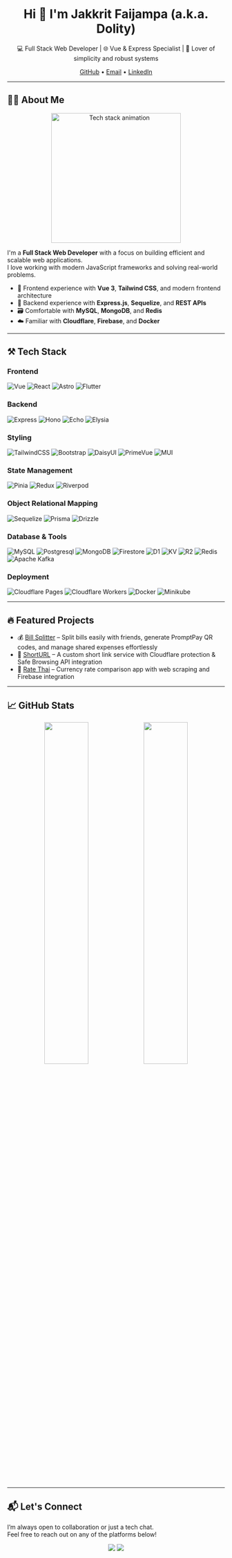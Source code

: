 <h1 align="center">Hi 👋 I'm Jakkrit Faijampa (a.k.a. Dolity)</h1>

<p align="center">
  💻 Full Stack Web Developer | 🌐 Vue & Express Specialist | 🚀 Lover of simplicity and robust systems
</p>

<p align="center">
  <a href="https://github.com/Dolity">GitHub</a> • 
  <a href="mailto:jakkrit.fai@gmail.com">Email</a> • 
  <a href="https://www.linkedin.com/in/jakkrit-faijampa-96117325b" target="_blank">LinkedIn</a>
</p>

---

## 🧑‍💻 About Me
<p align="center">
  <img src="https://media.giphy.com/media/ZVik7pBtu9dNS/giphy.gif" width="300" alt="Tech stack animation">
</p>

I'm a **Full Stack Web Developer** with a focus on building efficient and scalable web applications.  
I love working with modern JavaScript frameworks and solving real-world problems.

- 🧠 Frontend experience with **Vue 3**, **Tailwind CSS**, and modern frontend architecture  
- 🔧 Backend experience with **Express.js**, **Sequelize**, and **REST APIs**  
- 🗃️ Comfortable with **MySQL**, **MongoDB**, and **Redis**  
- ☁️ Familiar with **Cloudflare**, **Firebase**, and **Docker**

---

## ⚒️ Tech Stack

### Frontend
![Vue](https://img.shields.io/badge/Vue-35495e?style=flat&logo=vue.js&logoColor=4FC08D)
![React](https://img.shields.io/badge/React-20232A?style=flat&logo=react&logoColor=61DAFB)
![Astro](https://img.shields.io/badge/Astro-000000?style=flat&logo=astro&logoColor=white)
![Flutter](https://img.shields.io/badge/Flutter-007FFF?style=flat&logo=flutter&logoColor=white)

### Backend
![Express](https://img.shields.io/badge/Express-000000?style=flat&logo=express&logoColor=white)
![Hono](https://img.shields.io/badge/Hono-000000?style=flat&logo=hono&logoColor=white)
![Echo](https://img.shields.io/badge/Echo-00ADD8?style=flat&logo=go&logoColor=white)
![Elysia](https://img.shields.io/badge/Elysia-%23007ACC?style=flat&logo=elysia&logoColor=white)

### Styling
![TailwindCSS](https://img.shields.io/badge/TailwindCSS-06B6D4?style=flat&logo=tailwind-css&logoColor=white)
![Bootstrap](https://img.shields.io/badge/Bootstrap-563d7c?style=flat&logo=bootstrap&logoColor=white)
![DaisyUI](https://img.shields.io/badge/DaisyUI-FF69B4?style=flat&logo=daisyui&logoColor=white)
![PrimeVue](https://img.shields.io/badge/PrimeVue-42b883?style=flat&logo=primefaces&logoColor=white)
![MUI](https://img.shields.io/badge/MUI-007FFF?style=flat&logo=mui&logoColor=white)

### State Management
![Pinia](https://img.shields.io/badge/Pinia-ffe78c?style=flat&logo=pinia&logoColor=white)
![Redux](https://img.shields.io/badge/-Redux-black?style=flat-square&logo=redux)
![Riverpod](https://img.shields.io/badge/Riverpod-4CAF50?style=flat&logo=riverpod&logoColor=white)

### Object Relational Mapping
![Sequelize](https://img.shields.io/badge/Sequelize-52B0E7?style=flat&logo=sequelize&logoColor=white)
![Prisma](https://img.shields.io/badge/Prisma-2D3748?style=flat&logo=prisma&logoColor=white)
![Drizzle](https://img.shields.io/badge/-Drizzle-C5F74F?style=flat&logo=drizzle&logoColor=white)

### Database & Tools
![MySQL](https://img.shields.io/badge/MySQL-00758F?style=flat&logo=mysql&logoColor=white)
![Postgresql](https://img.shields.io/badge/PostgreSQL-316192?logo=postgresql&logoColor=white)
![MongoDB](https://img.shields.io/badge/MongoDB-47A248?style=flat&logo=mongodb&logoColor=white)
![Firestore](https://img.shields.io/badge/Firestore-FFA000?style=flat&logo=firebase&logoColor=white)
![D1](https://img.shields.io/badge/Cloudflare%20D1-F38020?style=flat&logo=cloudflare&logoColor=white)
![KV](https://img.shields.io/badge/Cloudflare%20KV-F38020?style=flat&logo=cloudflare&logoColor=white)
![R2](https://img.shields.io/badge/Cloudflare%20R2-F38020?style=flat&logo=cloudflare&logoColor=white)
![Redis](https://img.shields.io/badge/Redis-DC382D?style=flat&logo=redis&logoColor=white)
![Apache Kafka](https://img.shields.io/static/v1?label=&message=kafka&logo=apache-kafka&color=4f4f4f)

### Deployment
![Cloudflare Pages](https://img.shields.io/badge/Cloudflare%20Pages-F38020?style=flat&logo=cloudflare&logoColor=white)
![Cloudflare Workers](https://img.shields.io/badge/Cloudflare%20Workers-F38020?style=flat&logo=cloudflare&logoColor=white)
![Docker](https://img.shields.io/badge/Docker-2496ED?style=flat&logo=docker&logoColor=white)
![Minikube](https://img.shields.io/badge/Minikube-183A9E?style=flat-square&logo=Kubernetes&logoColor=white)

---

## 🔥 Featured Projects
- 💰 [Bill Splitter](https://github.com/Dolity/front-hanbo) – Split bills easily with friends, generate PromptPay QR codes, and manage shared expenses effortlessly
- 🔗 [ShortURL](https://github.com/Dolity/front-link-sharing) – A custom short link service with Cloudflare protection & Safe Browsing API integration  
- 💱 [Rate Thai](https://github.com/Dolity/flutter-rate-thai) – Currency rate comparison app with web scraping and Firebase integration

---

## 📈 GitHub Stats

<p align="center">
  <img src="https://github-readme-stats.vercel.app/api?username=Dolity&show_icons=true&theme=radical" width="45%" />
  <img src="https://github-readme-stats.vercel.app/api/top-langs/?username=Dolity&layout=compact&theme=radical" width="45%" />
</p>

---

## 📬 Let's Connect

I’m always open to collaboration or just a tech chat.  
Feel free to reach out on any of the platforms below!

<p align="center">
  <a href="https://www.linkedin.com/in/jakkrit-faijampa-96117325b"><img src="https://img.shields.io/badge/LinkedIn-0A66C2?style=for-the-badge&logo=linkedin&logoColor=white"/></a>
  <a href="mailto:jakkrit.fai@gmail.com"><img src="https://img.shields.io/badge/Email-D14836?style=for-the-badge&logo=gmail&logoColor=white"/></a>
</p>
